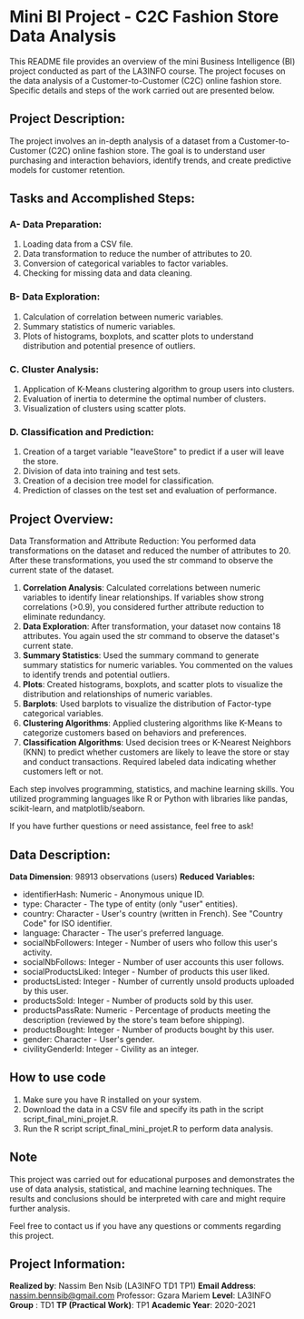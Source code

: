 # Mini BI Project - C2C Fashion Store Data Analysis

This README file provides an overview of the mini Business Intelligence (BI) project conducted as part of the LA3INFO course. The project focuses on the data analysis of a Customer-to-Customer (C2C) online fashion store. Specific details and steps of the work carried out are presented below.

## Project Description:

The project involves an in-depth analysis of a dataset from a Customer-to-Customer (C2C) online fashion store. The goal is to understand user purchasing and interaction behaviors, identify trends, and create predictive models for customer retention.

## Tasks and Accomplished Steps:

### A-  Data Preparation:

1.   Loading data from a CSV file.
2.   Data transformation to reduce the number of attributes to 20.
3.   Conversion of categorical variables to factor variables.
4.   Checking for missing data and data cleaning.

### B-  Data Exploration:

1.  Calculation of correlation between numeric variables.
2.  Summary statistics of numeric variables.
3.  Plots of histograms, boxplots, and scatter plots to understand distribution and potential presence of outliers.

### C.  Cluster Analysis:

1. Application of K-Means clustering algorithm to group users into clusters.
2. Evaluation of inertia to determine the optimal number of clusters.
3. Visualization of clusters using scatter plots.

### D.  Classification and Prediction:

1.  Creation of a target variable "leaveStore" to predict if a user will leave the store.
2.  Division of data into training and test sets.
3.  Creation of a decision tree model for classification.
4.  Prediction of classes on the test set and evaluation of performance.

## Project Overview:

Data Transformation and Attribute Reduction: You performed data transformations on the dataset and reduced the number of attributes to 20. After these transformations, you used the str command to observe the current state of the dataset.

1.  **Correlation Analysis**: Calculated correlations between numeric variables to identify linear relationships. If variables show strong correlations (>0.9), you considered further attribute reduction to eliminate redundancy.
2.  **Data Exploration**: After transformation, your dataset now contains 18 attributes. You again used the str command to observe the dataset's current state.
3.  **Summary Statistics**: Used the summary command to generate summary statistics for numeric variables. You commented on the values to identify trends and potential outliers.
4.  **Plots**: Created histograms, boxplots, and scatter plots to visualize the distribution and relationships of numeric variables.
5.  **Barplots**: Used barplots to visualize the distribution of Factor-type categorical variables.
6.  **Clustering Algorithms**: Applied clustering algorithms like K-Means to categorize customers based on behaviors and preferences.
7.  **Classification Algorithms**: Used decision trees or K-Nearest Neighbors (KNN) to predict whether customers are likely to leave the store or stay and conduct transactions. Required labeled data indicating whether customers left or not.

Each step involves programming, statistics, and machine learning skills. You utilized programming languages like R or Python with libraries like pandas, scikit-learn, and matplotlib/seaborn.

If you have further questions or need assistance, feel free to ask!

## Data Description:

**Data Dimension**: 98913 observations (users)
**Reduced Variables:**
-   identifierHash: Numeric - Anonymous unique ID.
-   type: Character - The type of entity (only "user" entities).
-   country: Character - User's country (written in French). See "Country Code" for ISO identifier.
-   language: Character - The user's preferred language.
-   socialNbFollowers: Integer - Number of users who follow this user's activity.
-   socialNbFollows: Integer - Number of user accounts this user follows.
-   socialProductsLiked: Integer - Number of products this user liked.
-   productsListed: Integer - Number of currently unsold products uploaded by this user.
-   productsSold: Integer - Number of products sold by this user.
-   productsPassRate: Numeric - Percentage of products meeting the description (reviewed by the store's team before shipping).
-   productsBought: Integer - Number of products bought by this user.
-   gender: Character - User's gender.
-   civilityGenderId: Integer - Civility as an integer.

## How to use code

1.  Make sure you have R installed on your system.
2.  Download the data in a CSV file and specify its path in the script script_final_mini_projet.R.
3.  Run the R script script_final_mini_projet.R to perform data analysis.


## Note
This project was carried out for educational purposes and demonstrates the use of data analysis, statistical, and machine learning techniques. The results and conclusions should be interpreted with care and might require further analysis.

Feel free to contact us if you have any questions or comments regarding this project.

## Project Information:
**Realized by**: Nassim Ben Nsib (LA3INFO TD1 TP1)
**Email Address**: nassim.bennsib@gmail.com
Professor: Gzara Mariem
**Level**: LA3INFO
**Group** : TD1
**TP (Practical Work)**: TP1
**Academic Year**: 2020-2021